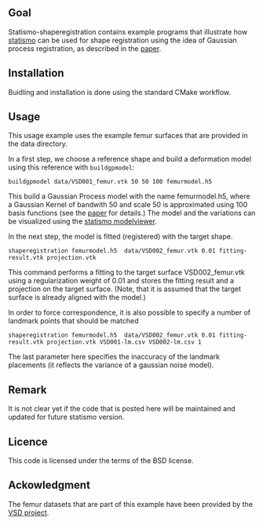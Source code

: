 Goal
----
Statismo-shaperegistration contains example programs that illustrate how [statismo](http://github.com/statismo/statismo) can be used for shape registration using the
idea of Gaussian process registration, as described in the [paper](http://gravis.cs.unibas.ch/publications/2013/MLMI-Luethi_etal-2013.pdf).

Installation
------------
Buidling and installation is done using the standard CMake workflow.

Usage
-----
This usage example uses the example femur surfaces that are provided in the data directory.

In a first step, we choose a reference shape and build a deformation model using this reference with ```buildgpmodel```:

```
buildgpmodel data/VSD001_femur.vtk 50 50 100 femurmodel.h5
```
This build a Gaussian Process model with the name femurmodel.h5, where a Gaussian Kernel of bandwith 50 and scale 50 is approximated using 100 basis functions
(see the [paper](http://gravis.cs.unibas.ch/publications/2013/MLMI-Luethi_etal-2013.pdf) for details.)
The model and the variations can be visualized using the [statismo modelviewer](http://statismo.cs.unibas.ch/statismo-ui.jar).

In the next step, the model is fitted (registered) with the target shape.

```
shaperegistration femurmodel.h5  data/VSD002_femur.vtk 0.01 fitting-result.vtk projection.vtk

```
This command performs a fitting to the target surface VSD002_femur.vtk using a regularization weight of 0.01 and stores the fitting result
and a projection on the target surface. (Note, that it is assumed that the target surface is already aligned with the model.)

In order to force correspondence, it is also possible to specify a number of landmark points that should be matched
```
shaperegistration femurmodel.h5  data/VSD002_femur.vtk 0.01 fitting-result.vtk projection.vtk VSD001-lm.csv VSD002-lm.csv 1

```
The last parameter here specifies the inaccuracy of the landmark placements (it reflects the variance of a gaussian noise model).


Remark
-------
It is not clear yet if the code that is posted here will be maintained and updated for future statismo version.


Licence
-------
This code is licensed under the terms of the BSD license.


Ackowledgment
-------------
The femur datasets that are part of this example have been provided by the [VSD project](https://www.virtualskeleton.ch/).
